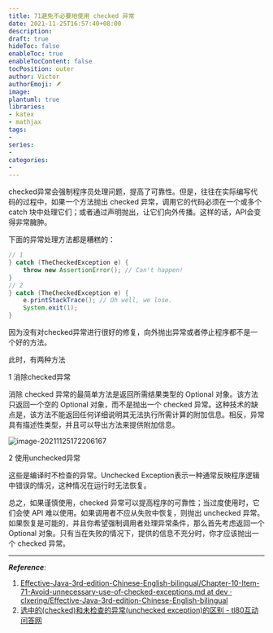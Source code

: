 ```yaml
---
title: 71避免不必要地使用 checked 异常
date: 2021-11-25T16:57:40+08:00
description:
draft: true
hideToc: false
enableToc: true
enableTocContent: false
tocPosition: outer
author: Victor
authorEmoji: 🪶
image:
plantuml: true
libraries:
- katex
- mathjax
tags:
-
series:
-
categories:
-
---
```








checked异常会强制程序员处理问题，提高了可靠性。但是，往往在实际编写代码的过程中，如果一个方法抛出 checked 异常，调用它的代码必须在一个或多个 catch 块中处理它们；或者通过声明抛出，让它们向外传播。这样的话，API会变得非常臃肿。

下面的异常处理方法都是糟糕的：

```java
// 1
} catch (TheCheckedException e) {
    throw new AssertionError(); // Can't happen!
}
// 2
} catch (TheCheckedException e) {
    e.printStackTrace(); // Oh well, we lose.
    System.exit(1);
}
```

因为没有对checked异常进行很好的修复，向外抛出异常或者停止程序都不是一个好的方法。





此时，有两种方法



1 消除checked异常

消除 checked 异常的最简单方法是返回所需结果类型的 Optional 对象。该方法只返回一个空的 Optional 对象，而不是抛出一个 checked 异常。这种技术的缺点是，该方法不能返回任何详细说明其无法执行所需计算的附加信息。相反，异常具有描述性类型，并且可以导出方法来提供附加信息。

![image-20211125172206167](https://cos.jiahongw.com/uPic/image-20211125172206167.png)

2 使用unchecked异常

这些是编译时不检查的异常。Unchecked Exception表示一种通常反映程序逻辑中错误的情况，这种情况在运行时无法恢复。



总之，如果谨慎使用，checked 异常可以提高程序的可靠性；当过度使用时，它们会使 API 难以使用。如果调用者不应从失败中恢复，则抛出 unchecked 异常。如果恢复是可能的，并且你希望强制调用者处理异常条件，那么首先考虑返回一个 Optional 对象。只有当在失败的情况下，提供的信息不充分时，你才应该抛出一个 checked 异常。



---

***Reference***:

1. [Effective-Java-3rd-edition-Chinese-English-bilingual/Chapter-10-Item-71-Avoid-unnecessary-use-of-checked-exceptions.md at dev · clxering/Effective-Java-3rd-edition-Chinese-English-bilingual](https://github.com/clxering/Effective-Java-3rd-edition-Chinese-English-bilingual/blob/dev/Chapter-10/Chapter-10-Item-71-Avoid-unnecessary-use-of-checked-exceptions.md)
2. [选中的(checked)和未检查的异常(unchecked exception)的区别 - tl80互动问答网](https://www.tl80.cn/article/196846)


